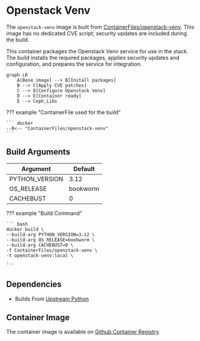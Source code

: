 # Openstack Venv

The `openstack-venv` image is built from [ContainerFiles/openstack-venv](https://github.com/rackerlabs/genestack-images/blob/main/ContainerFiles/openstack-venv). This image has no dedicated CVE script; security updates are included during the build.

This container packages the Openstack Venv service for use in the stack. The build installs the required packages, applies security updates and configuration, and prepares the service for integration.

``` mermaid
graph LR
    A[Base image] --> B[Install packages]
    B --> C[Apply CVE patches]
    C --> D[Configure Openstack Venv]
    D --> E[Container ready]
    E --> Ceph_Libs
```

??? example "ContainerFile used for the build"

    ``` docker
    --8<-- "ContainerFiles/openstack-venv"
    ```

## Build Arguments

| Argument | Default |
| --- | --- |
| PYTHON_VERSION | 3.12 |
| OS_RELEASE | bookworm |
| CACHEBUST | 0 |

??? example "Build Command"

    ``` bash
    docker build \
    --build-arg PYTHON_VERSION=3.12 \
    --build-arg OS_RELEASE=bookworm \
    --build-arg CACHEBUST=0 \
    -f ContainerFiles/openstack-venv \
    -t openstack-venv:local \
    .
    ```

## Dependencies

- Builds From [Upstream Python](https://hub.docker.com/_/python)

## Container Image

The container image is available on [Github Container Registry](https://github.com/rackerlabs/genestack-images/pkgs/container/genestack-images%2Fopenstack-venv).
